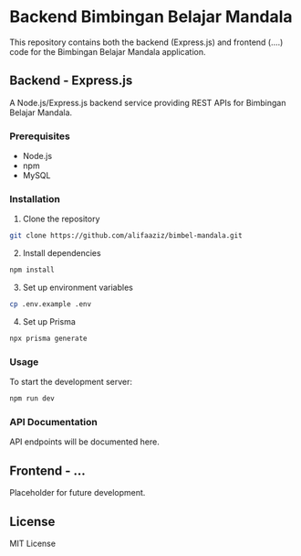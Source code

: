 # Backend Bimbingan Belajar Mandala

This repository contains both the backend (Express.js) and frontend (....) code for the Bimbingan Belajar Mandala application.

## Backend - Express.js

A Node.js/Express.js backend service providing REST APIs for Bimbingan Belajar Mandala.

### Prerequisites

- Node.js
- npm
- MySQL

### Installation

1. Clone the repository
```bash
git clone https://github.com/alifaaziz/bimbel-mandala.git
```

2. Install dependencies
```bash
npm install
```

3. Set up environment variables
```bash
cp .env.example .env
```

4. Set up Prisma
```bash
npx prisma generate
```

### Usage

To start the development server:
```bash
npm run dev
```

### API Documentation

API endpoints will be documented here.


## Frontend - ...

Placeholder for future development.

## License

MIT License